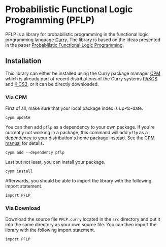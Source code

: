 
# Probabilistic Functional Logic Programming (PFLP)

PFLP is a library for probabilistic programming in the functional logic programming language [Curry](https://www-ps.informatik.uni-kiel.de/currywiki/).
The library is based on the ideas presented in the paper [Probabilistic Functional Logic Programming](https://www-ps.informatik.uni-kiel.de/~sad/padl2018-preprint.pdf).

## Installation

This library can either be installed using the Curry package manager [CPM](https://www-ps.informatik.uni-kiel.de/currywiki/tools/cpm) which is already part of recent distributions of the Curry systems [PAKCS](https://www.informatik.uni-kiel.de/~pakcs/index.html) and [KiCS2](https://www-ps.informatik.uni-kiel.de/kics2/), or it can be directly downloaded.

### Via CPM

First of all, make sure that your local package index is up-to-date.

    cypm update

You can then add `pflp` as a dependency to your own package. If you're currently not working in a package, this command will add `pflp` as a dependency to your distribution's home package instead. See the [CPM manual](http://www-ps.informatik.uni-kiel.de/currywiki/_media/tools/cpm/manual.pdf) for details. 

    cypm add --dependency pflp

Last but not least, you can install your package.

    cypm install

Afterwards, you should be able to import the library with the following import statement.

```{.curry}
import PFLP
```

### Via Download

Download the source file `PFLP.curry` located in the `src` directory and put it into the same directory as your own source file. You can then import the library with the following import statement.

```{.curry}
import PFLP
```
